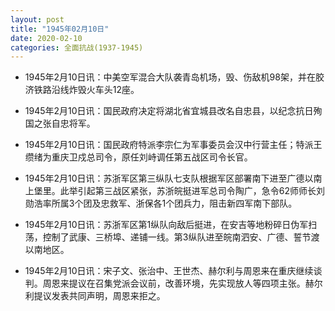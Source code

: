 ```yaml
---
layout: post
title: "1945年02月10日"
date: 2020-02-10
categories: 全面抗战(1937-1945)
---
```


<meta name="referrer" content="no-referrer" />

- 1945年2月10日讯：中美空军混合大队袭青岛机场，毁、伤敌机98架，并在胶济铁路沿线炸毁火车头12座。 

- 1945年2月10日讯：国民政府决定将湖北省宜城县改名自忠县，以纪念抗日殉国之张自忠将军。 

- 1945年2月10日讯：国民政府特派李宗仁为军事委员会汉中行营主任；特派王缵绪为重庆卫戍总司令，原任刘峙调任第五战区司令长官。 

- 1945年2月10日讯：苏浙军区第三纵队七支队根据军区部署南下进至广德以南上堡里。此举引起第三战区紧张，苏浙皖挺进军总司令陶广，急令62师师长刘勋浩率所属3个团及忠救军、浙保各1个团兵力，阻击新四军南下部队。 

- 1945年2月10日讯：苏浙军区第1纵队向敌后挺进，在安吉等地粉碎日伪军扫荡，控制了武康、三桥埠、递铺一线。第3纵队进至皖南泗安、广德、誓节渡以南地区。 

- 1945年2月10日讯：宋子文、张治中、王世杰、赫尔利与周恩来在重庆继续谈判。周恩来提议在召集党派会议前，改善环境，先实现放人等四项主张。赫尔利提议发表共同声明，周恩来拒之。 

